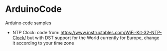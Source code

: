 # ArduinoCode
 Arduino code samples

- NTP Clock: 
    code from: https://www.instructables.com/WiFi-Kit-32-NTP-Clock/ but with DST support for the World
    currently for Europe, change it according to your time zone